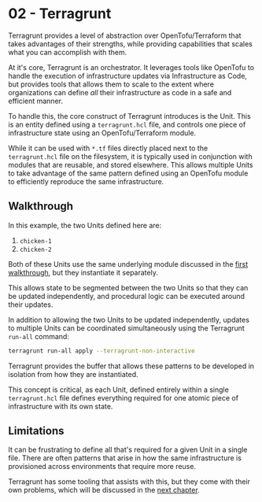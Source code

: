 # 02 - Terragrunt

Terragrunt provides a level of abstraction over OpenTofu/Terraform that takes advantages of their strengths, while providing capabilities that scales what you can accomplish with them.

At it's core, Terragrunt is an orchestrator. It leverages tools like OpenTofu to handle the execution of infrastructure updates via Infrastructure as Code, but provides tools that allows them to scale to the extent where organizations can define _all_ their infrastructure as code in a safe and efficient manner.

To handle this, the core construct of Terragrunt introduces is the Unit. This is an entity defined using a `terragrunt.hcl` file, and controls one piece of infrastructure state using an OpenTofu/Terraform module.

While it can be used with `*.tf` files directly placed next to the `terragrunt.hcl` file on the filesystem, it is typically used in conjunction with modules that are reusable, and stored elsewhere. This allows multiple Units to take advantage of the same pattern defined using an OpenTofu module to efficiently reproduce the same infrastructure.

## Walkthrough

In this example, the two Units defined here are:

1. `chicken-1`
2. `chicken-2`

Both of these Units use the same underlying module discussed in the [first walkthrough](../01-tofu), but they instantiate it separately.

This allows state to be segmented between the two Units so that they can be updated independently, and procedural logic can be executed around their updates.

In addition to allowing the two Units to be updated independently, updates to multiple Units can be coordinated simultaneously using the Terragrunt `run-all` command:

```bash
terragrunt run-all apply --terragrunt-non-interactive
```

Terragrunt provides the buffer that allows these patterns to be developed in isolation from how they are instantiated.

This concept is critical, as each Unit, defined entirely within a single `terragrunt.hcl` file defines everything required for one atomic piece of infrastructure with its own state.

## Limitations

It can be frustrating to define all that's required for a given Unit in a single file. There are often patterns that arise in how the same infrastructure is provisioned across environments that require more reuse.

Terragrunt has some tooling that assists with this, but they come with their own problems, which will be discussed in the [next chapter](../03-includes-dependencies).

